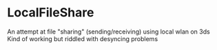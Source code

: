 # LocalFileShare

An attempt at file "sharing" (sending/receiving) using local wlan on 3ds
Kind of working but riddled with desyncing problems
